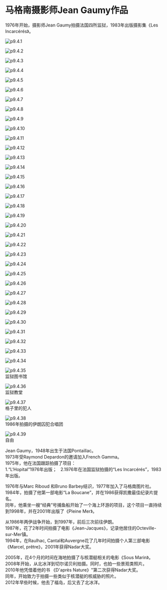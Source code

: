 # 马格南摄影师Jean Gaumy作品

​1976年开始，摄影师Jean Gaumy拍摄法国四所监狱，1983年出版摄影集《Les Incarcérés》。

![p9.4.1](./images/9.4.1.jpg)

![p9.4.2](./images/9.4.2.jpg)

![p9.4.3](./images/9.4.3.jpg)

![p9.4.4](./images/9.4.4.jpg)

![p9.4.5](./images/9.4.5.jpg)

![p9.4.6](./images/9.4.6.jpg)

![p9.4.7](./images/9.4.7.jpg)

![p9.4.8](./images/9.4.8.jpg)

![p9.4.9](./images/9.4.9.jpg)

![p9.4.10](./images/9.4.10.jpg)

![p9.4.11](./images/9.4.11.jpg)

![p9.4.12](./images/9.4.12.jpg)

![p9.4.13](./images/9.4.13.jpg)

![p9.4.14](./images/9.4.14.jpg)

![p9.4.15](./images/9.4.15.jpg)

![p9.4.16](./images/9.4.16.jpg)

![p9.4.17](./images/9.4.17.jpg)

![p9.4.18](./images/9.4.18.jpg)

![p9.4.19](./images/9.4.19.jpg)

![p9.4.20](./images/9.4.20.jpg)

![p9.4.21](./images/9.4.21.jpg)

![p9.4.22](./images/9.4.22.jpg)

![p9.4.23](./images/9.4.23.jpg)

![p9.4.24](./images/9.4.24.jpg)

![p9.4.25](./images/9.4.25.jpg)

![p9.4.26](./images/9.4.26.jpg)

![p9.4.27](./images/9.4.27.jpg)

![p9.4.28](./images/9.4.28.jpg)

![p9.4.29](./images/9.4.29.jpg)

![p9.4.30](./images/9.4.30.jpg)

![p9.4.31](./images/9.4.31.jpg)

![p9.4.32](./images/9.4.32.jpg)

![p9.4.33](./images/9.4.33.jpg)

![p9.4.34](./images/9.4.34.jpg)

![p9.4.35](./images/9.4.35.jpg)  
监狱图书馆

![p9.4.36](./images/9.4.36.jpg)  
监狱教堂

![p9.4.37](./images/9.4.37.jpg)  
格子里的犯人

![p9.4.38](./images/9.4.38.jpg)  
1986年拍摄的伊朗囚犯合唱团

![p9.4.39](./images/9.4.39.jpg)  
自由

Jean Gaumy，1948年出生于法国Pontaillac。  
1973年受Raymond Depardon的邀请加入French Gamma。  
1975年，他在法国跟踪拍摄了项目：  
1.“L‘Hopital”1976年出版；  
2.1976年在法国监狱拍摄的“Les Incarcérés”，1983年出版。

1976年与Marc Riboud 和Bruno Barbey结识，1977年加入了马格南图片社。  
1984年，拍摄了他第一部电影“La Boucane”，并在1986获得凯撒最佳纪录片提名。  
同年，他乘坐一艘“经典”号捕鱼船开始了一个海上环游的项目，这个项目一直持续到1998年，并在2001年出版了《Pleine Mer》。

从1986年两伊战争开始，到1997年，前后三次前往伊朗。  
1987年，花了2年时间拍摄了电影《Jean-Jacques》，记录他居住的Octeville-sur-Mer镇。  
1994年，在Raulhac, Cantal和Auvergne花了几年时间拍摄个人第三部电影 《Marcel, prêtre》，2001年获得Nadar大奖。

2005年，花4个月的时间在海地拍摄了与核潜艇相关的电影《Sous Marin》。  
2008年开始，从北冰洋到切尔诺贝利拍摄。同时，也拍一些景观类照片。  
2010年他凭借着他的书 《D'après Nature》"第二次获得Nadar大奖。  
同年，开始致力于拍摄一些类似于核潜艇的核威胁的照片。  
2012年早些时候，他去了福岛，后又去了北冰洋。
